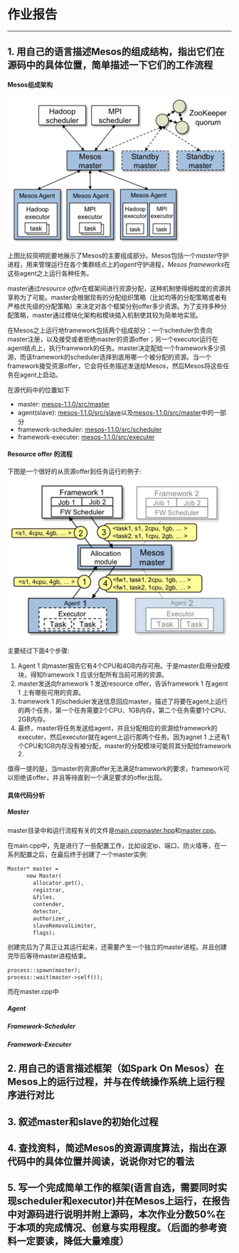# 作业报告
***
## 1. 用自己的语言描述Mesos的组成结构，指出它们在源码中的具体位置，简单描述一下它们的工作流程

#### Mesos组成架构

![mesos架构](./pics/mesos_arch.PNG)

上图比较简明扼要地展示了Mesos的主要组成部分。Mesos包括一个*master*守护进程，用来管理运行在各个集群结点上的*agent*守护进程，*Mesos frameworks*在这些agent之上运行各种任务。

master通过*resource offer*在框架间进行资源分配，这种机制使得细粒度的资源共享称为了可能。master会根据现有的分配组织策略（比如均等的分配策略或者有严格优先级的分配策略）来决定对各个框架分别offer多少资源。为了支持多种分配策略，master通过模块化架构和模块插入机制使其较为简单地实现。

在Mesos之上运行地framework包括两个组成部分：一个scheduler负责向master注册，以及接受或者拒绝master的资源offer；另一个executor运行在agent结点上，执行framework的任务。master决定配给一个framework多少资源，而该framework的scheduler选择到底用哪一个被分配的资源。当一个framework接受资源offer，它会将任务描述发送给Mesos，然后Mesos将这些任务在agent上启动。

在源代码中的位置如下
* master: [mesos-1.1.0/src/master](../mesos-1.1.0/mesos-1.1.0/src/master)
* agent(slave): [mesos-1.1.0/src/slave](../mesos-1.1.0/mesos-1.1.0/src/slave)以及[mesos-1.1.0/src/master](../mesos-1.1.0/mesos-1.1.0/src/master)中的一部分
* framework-scheduler: [mesos-1.1.0/src/scheduler](../mesos-1.1.0/mesos-1.1.0/src/scheduler)
* framework-executer: [mesos-1.1.0/src/executer](../mesos-1.1.0/mesos-1.1.0/src/executer)

#### Resource offer 的流程

下图是一个很好的从资源offer到任务运行的例子:

![resource offer](./pics/resource_offer.PNG)

主要经过下面4个步骤:

1. Agent 1 向master报告它有4个CPU和4GB内存可用。于是master启用分配模块，得知framework 1 应该分配所有当前可用的资源。
2. master发送向framework 1 发送resource offer，告诉framework 1 在agent 1 上有哪些可用的资源。
3. framework 1 的scheduler发送信息回应master，描述了将要在agent上运行的两个任务，第一个任务需要2个CPU、1GB内存，第二个任务需要1个CPU、2GB内存。
4. 最终，master将任务发送给agent，并且分配相应的资源给framework的executer，然后executor就在agent上运行那两个任务。因为agnet 1 上还有1个CPU和1GB内存没有被分配，master的分配模块可能将其分配给framework 2.

值得一提的是，当master的资源offer无法满足framework的要求，framework可以拒绝该offer，并且等待直到一个满足要求的offer出现。

#### 具体代码分析

##### Master

master目录中和运行流程有关的文件是[main.cpp](../mesos-1.1.0/mesos-1.1.0/src/master/main.cpp)[master.hpp](../mesos-1.1.0/mesos-1.1.0/src/master.master.hpp)和[master.cpp](../mesos-1.1.0/mesos-1.1.0/src/master/master.cpp)。

在main.cpp中，先是进行了一些配置工作，比如设定ip、端口、防火墙等，在一系列配置之后，在最后终于创建了一个master实例:

```
Master* master =
	  new Master(
      	allocator.get(),
      	registrar,
      	&files,
      	contender,
      	detector,
      	authorizer_,
      	slaveRemovalLimiter,
      	flags);
```
创建完后为了真正让其运行起来，还需要产生一个独立的master进程。并且创建完毕后等待master进程结束。
```
process::spawn(master);
process::wait(master->self());
```

而在master.cpp中


##### Agent

##### Framework-Scheduler

##### Framework-Executer


## 2. 用自己的语言描述框架（如Spark On Mesos）在Mesos上的运行过程，并与在传统操作系统上运行程序进行对比

## 3. 叙述master和slave的初始化过程

## 4. 查找资料，简述Mesos的资源调度算法，指出在源代码中的具体位置并阅读，说说你对它的看法

## 5. 写一个完成简单工作的框架(语言自选，需要同时实现scheduler和executor)并在Mesos上运行，在报告中对源码进行说明并附上源码，本次作业分数50%在于本项的完成情况、创意与实用程度。（后面的参考资料一定要读，降低大量难度）
